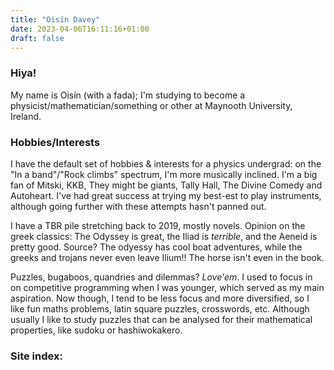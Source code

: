 ```yaml
---
title: "Oisín Davey"
date: 2023-04-06T16:11:16+01:00
draft: false
---
```


### Hiya!

My name is Oisín (with a fada); I'm studying to become a physicist/mathematician/something or other at Maynooth University, Ireland.  

### Hobbies/Interests

I have the default set of hobbies & interests for a physics undergrad: on the "In a band"/"Rock climbs" spectrum, I'm more musically inclined. I'm a big fan of Mitski, KKB, They might be giants, Tally Hall, The Divine Comedy and Autoheart. I've had great success at trying my best-est to play instruments, although going further with these attempts hasn't panned out.  

I have a TBR pile stretching back to 2019, mostly novels. Opinion on the greek classics: The Odyssey is great, the Iliad is _terrible_, and the Aeneid is pretty good. Source? The odyessy has cool boat adventures, while the greeks and trojans never even leave Ilium!! The horse isn't even in the book. 

Puzzles, bugaboos, quandries and dilemmas? _Love'em_. I used to focus in on competitive programming when I was younger, which served as my main aspiration. Now though, I tend to be less focus and more diversified, so I like fun maths problems, latin square puzzles, crosswords, etc. Although usually I like to study puzzles that can be analysed for their mathematical properties, like sudoku or hashiwokakero.

### Site index:
